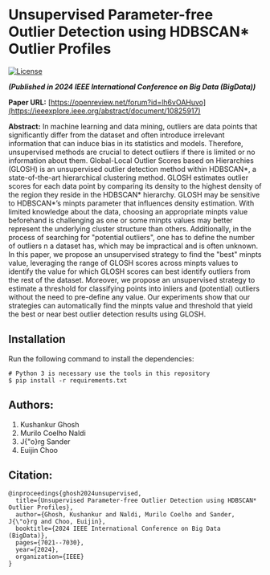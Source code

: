 # Unsupervised Parameter-free Outlier Detection using HDBSCAN* Outlier Profiles

[![License](https://img.shields.io/badge/License-Apache%202.0-blue.svg)](https://opensource.org/licenses/Apache-2.0)

***(Published in 2024 IEEE International Conference on Big Data (BigData))***

**Paper URL:** [https://openreview.net/forum?id=lh6vOAHuvo](https://ieeexplore.ieee.org/abstract/document/10825917)

**Abstract:** In machine learning and data mining, outliers are data points that significantly differ from the dataset and often introduce irrelevant information that can induce bias in its statistics and models. Therefore, unsupervised methods are crucial to detect outliers if there is limited or no information about them. Global-Local Outlier Scores based on Hierarchies (GLOSH) is an unsupervised outlier detection method within HDBSCAN*, a state-of-the-art hierarchical clustering method. GLOSH estimates outlier scores for each data point by comparing its density to the highest density of the region they reside in the HDBSCAN* hierarchy. GLOSH may be sensitive to HDBSCAN*’s minpts parameter that influences density estimation. With limited knowledge about the data, choosing an appropriate minpts value beforehand is challenging as one or some minpts values may better represent the underlying cluster structure than others. Additionally, in the process of searching for "potential outliers", one has to define the number of outliers n a dataset has, which may be impractical and is often unknown. In this paper, we propose an unsupervised strategy to find the "best" minpts value, leveraging the range of GLOSH scores across minpts values to identify the value for which GLOSH scores can best identify outliers from the rest of the dataset. Moreover, we propose an unsupervised strategy to estimate a threshold for classifying points into inliers and (potential) outliers without the need to pre-define any value. Our experiments show that our strategies can automatically find the minpts value and threshold that yield the best or near best outlier detection results using GLOSH.

## Installation
Run the following command to install the dependencies:
```
# Python 3 is necessary use the tools in this repository
$ pip install -r requirements.txt
```

## Authors: 
1. Kushankur Ghosh
2. Murilo Coelho Naldi
3. J{\"o}rg Sander
4. Euijin Choo

## Citation: 
```
@inproceedings{ghosh2024unsupervised,
  title={Unsupervised Parameter-free Outlier Detection using HDBSCAN* Outlier Profiles},
  author={Ghosh, Kushankur and Naldi, Murilo Coelho and Sander, J{\"o}rg and Choo, Euijin},
  booktitle={2024 IEEE International Conference on Big Data (BigData)},
  pages={7021--7030},
  year={2024},
  organization={IEEE}
}
```
